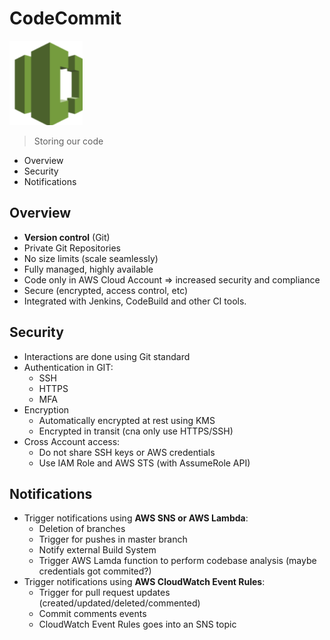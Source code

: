 # CodeCommit

![codecommit](./codecommit.png)

> Storing our code

* Overview
* Security
* Notifications

## Overview

* __Version control__ (Git)
* Private Git Repositories
* No size limits (scale seamlessly)
* Fully managed, highly available
* Code only in AWS Cloud Account => increased security and compliance
* Secure (encrypted, access control, etc)
* Integrated with Jenkins, CodeBuild and other CI tools.

## Security

* Interactions are done using Git standard
* Authentication in GIT:
    * SSH
    * HTTPS
    * MFA
* Encryption
    * Automatically encrypted at rest using KMS
    * Encrypted in transit (cna only use HTTPS/SSH)
* Cross Account access:
    * Do not share SSH keys or AWS credentials
    * Use IAM Role and AWS STS (with AssumeRole API)

## Notifications

* Trigger notifications using __AWS SNS or AWS Lambda__:
    * Deletion of branches
    * Trigger for pushes in master branch
    * Notify external Build System
    * Trigger AWS Lamda function to perform codebase analysis (maybe credentials got commited?)
* Trigger notifications using __AWS CloudWatch Event Rules__:
    * Trigger for pull request updates (created/updated/deleted/commented)
    * Commit comments events
    * CloudWatch Event Rules goes into an SNS topic
